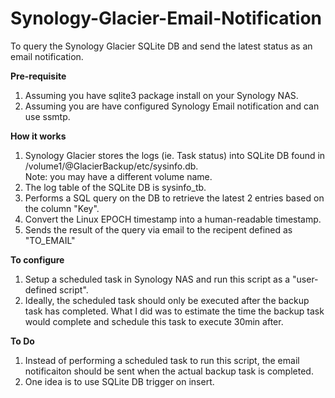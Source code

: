 # Synology-Glacier-Email-Notification
To query the Synology Glacier SQLite DB and send the latest status as an email notification.

**Pre-requisite**
1) Assuming you have sqlite3 package install on your Synology NAS.
2) Assuming you are have configured Synology Email notification and can use ssmtp.

**How it works**
1) Synology Glacier stores the logs (ie. Task status) into SQLite DB found in /volume1/@GlacierBackup/etc/sysinfo.db.   
Note: you may have a different volume name.
2) The log table of the SQLite DB is sysinfo_tb.
3) Performs a SQL query on the DB to retrieve the latest 2 entries based on the column "Key".
4) Convert the Linux EPOCH timestamp into a human-readable timestamp.
5) Sends the result of the query via email to the recipent defined as "TO_EMAIL"

**To configure**
1) Setup a scheduled task in Synology NAS and run this script as a "user-defined script".
2) Ideally, the scheduled task should only be executed after the backup task has completed.  What I did was to estimate the time the backup task would complete and schedule this task to execute 30min after.

**To Do**
1) Instead of performing a scheduled task to run this script, the email notificaiton should be sent when the actual backup task is completed.
2) One idea is to use SQLite DB trigger on insert.
